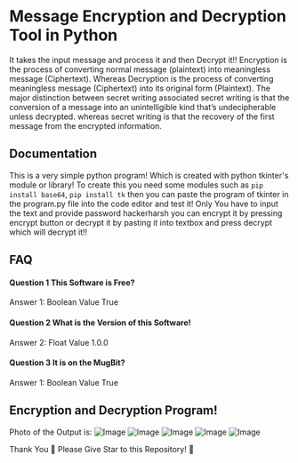 # Message Encryption and Decryption Tool in Python 

It takes the input message and process it and then Decrypt it!!
Encryption is the process of converting normal message (plaintext) into meaningless message (Ciphertext). Whereas Decryption is the process of converting meaningless message (Ciphertext) into its original form (Plaintext). The major distinction between secret writing associated secret writing is that the conversion of a message into an unintelligible kind that’s undecipherable unless decrypted. whereas secret writing is that the recovery of the first message from the encrypted information. 


## Documentation

This is a very simple python program!
Which is created with python tkinter's module or library!
To create this you need some modules such as `pip install base64`, `pip install tk` then you can paste the program of tkinter in the program.py file into the code editor and test it!
Only You have to input the text and provide password hackerharsh you can encrypt it by pressing encrypt button or decrypt it by pasting it into textbox and press decrypt which will decrypt it!!


## FAQ

#### Question 1 This Software is Free?

Answer 1: Boolean Value True

#### Question 2 What is the Version of this Software!

Answer 2: Float Value 1.0.0

#### Question 3 It is on the MugBit?

Answer 1: Boolean Value True

## Encryption and Decryption Program!

Photo of the Output is:
<img src="img/pic1.PNG" alt="Image">
<img src="img/pic2.PNG" alt="Image">
<img src="img/pic3.PNG" alt="Image">
<img src="img/pic4.PNG" alt="Image">
<img src="img/pic5.PNG" alt="Image">

Thank You 🙏 Please Give Star to this Repository! 🌟 